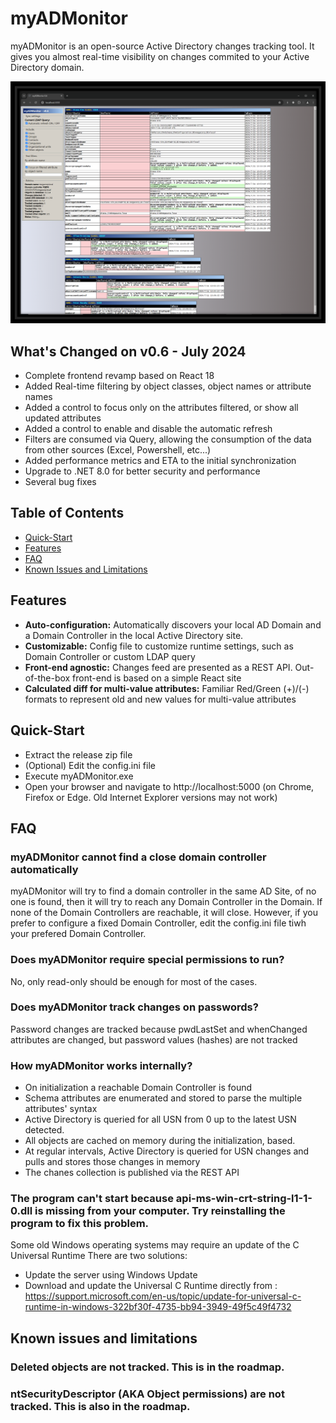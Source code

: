 # myADMonitor

myADMonitor is an open-source Active Directory changes tracking tool. It gives you almost real-time visibility on changes commited to your Active Directory domain.

![alt text](/blob/Example01v06.png?raw=true)

## What's Changed on v0.6 - July 2024

* Complete frontend revamp based on React 18
* Added Real-time filtering by object classes, object names or attribute names
* Added a control to focus only on the attributes filtered, or show all updated attributes
* Added a control to enable and disable the automatic refresh
* Filters are consumed via Query, allowing the consumption of the data from other sources (Excel, Powershell, etc...)
* Added performance metrics and ETA to the initial synchronization
* Upgrade to .NET 8.0 for better security and performance
* Several bug fixes


## Table of Contents
- [Quick-Start](#quick-start)
- [Features](#features)
- [FAQ](#faq)
- [Known Issues and Limitations](#knownissuesandlimitations)


## Features
- __Auto-configuration:__ Automatically discovers your local AD Domain and a Domain Controller in the local Active Directory site.
- __Customizable:__ Config file to customize runtime settings, such as Domain Controller or custom LDAP query
- __Front-end agnostic:__ Changes feed are presented as a REST API. Out-of-the-box front-end is based on a simple React site
- __Calculated diff for multi-value attributes:__ Familiar Red/Green (+)/(-) formats to represent old and new values for multi-value attributes

## Quick-Start

- Extract the release zip file 
- (Optional) Edit the config.ini file
- Execute myADMonitor.exe
- Open your browser and navigate to http://localhost:5000 (on Chrome, Firefox or Edge. Old Internet Explorer versions may not work)


## FAQ
### myADMonitor cannot find a close domain controller automatically
myADMonitor will try to find a domain controller in the same AD Site, of no one is found, then it will try to reach any Domain Controller in the Domain. If none of the Domain Controllers are reachable, it will close. However, if you prefer to configure a fixed Domain Controller, edit the config.ini file tiwh your prefered Domain Controller.

### Does myADMonitor require special permissions to run?
No, only read-only should be enough for most of the cases. 

### Does myADMonitor track changes on passwords?
Password changes are tracked because pwdLastSet and whenChanged attributes are changed, but password values (hashes) are not tracked

### How myADMonitor works internally?
- On initialization a reachable Domain Controller is found
- Schema attributes are enumerated and stored to parse the multiple attributes' syntax
- Active Directory is queried for all USN from 0 up to the latest USN detected.
- All objects are cached on memory during the initialization, based.
- At regular intervals, Active Directory is queried for USN changes and pulls and stores those changes in memory
- The chanes collection is published via the REST API

### The program can't start because api-ms-win-crt-string-l1-1-0.dll is missing from your computer. Try reinstalling the program to fix this problem.
Some old Windows operating systems may require an update of the C Universal Runtime
There are two solutions:
- Update the server using Windows Update
- Download and update the Universal C Runtime directly from : https://support.microsoft.com/en-us/topic/update-for-universal-c-runtime-in-windows-322bf30f-4735-bb94-3949-49f5c49f4732

## Known issues and limitations

### Deleted objects are not tracked. This is in the roadmap. 
### ntSecurityDescriptor (AKA Object permissions) are not tracked. This is also in the roadmap.
